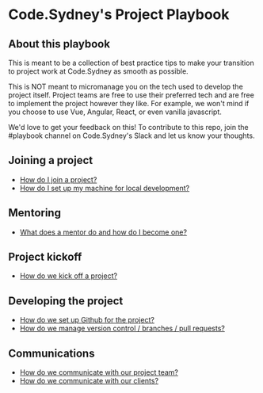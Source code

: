# Code.Sydney's Project Playbook

## About this playbook

This is meant to be a collection of best practice tips to make your transition to project work at Code.Sydney as smooth as possible. 

This is NOT meant to micromanage you on the tech used to develop the project itself. Project teams are free to use their preferred tech and are free to implement the project however they like. For example, we won't mind if you choose to use Vue, Angular, React, or even vanilla javascript.

We'd love to get your feedback on this! To contribute to this repo, join the #playbook channel on Code.Sydney's Slack and let us know your thoughts.

## Joining a project 
- [How do I join a project?](docs/join-a-project.md)
- [How do I set up my machine for local development?](docs/machine-setup.md) 

## Mentoring
- [What does a mentor do and how do I become one?](docs/mentor-role.md)

## Project kickoff
- [How do we kick off a project?](docs/project-kickoff.md)

## Developing the project 
- [How do we set up Github for the project?](docs/github-setup.md)
- [How do we manage version control / branches / pull requests?](docs/pull-request.md) 

## Communications
- [How do we communicate with our project team?](docs/project-team-comms.md) 
- [How do we communicate with our clients?](docs/client-comms.md)
